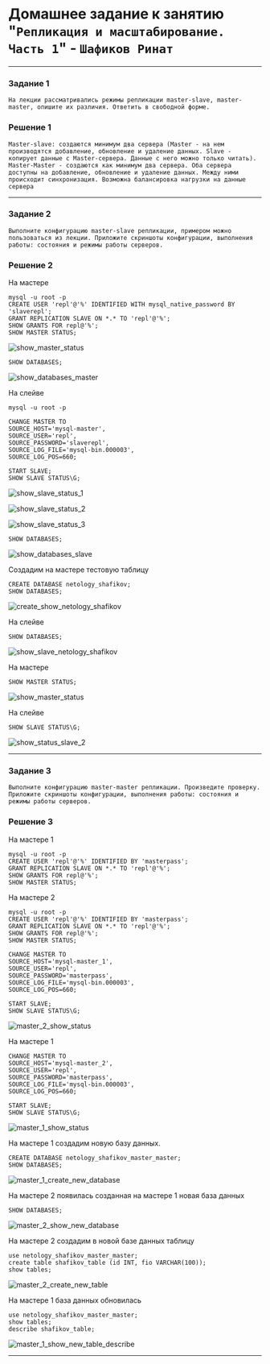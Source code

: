 # Домашнее задание к занятию "`Репликация и масштабирование. Часть 1`" - `Шафиков Ринат`

---

### Задание 1

`На лекции рассматривались режимы репликации master-slave, master-master, опишите их различия.
Ответить в свободной форме.`

### Решение 1

`Master-slave: создаются минимум два сервера (Master - на нем производятся добавление, обновление и удаление данных. Slave - копирует данные с Master-сервера. Данные с него можно только читать). Master-Master - создаются как минимум два сервера. Оба сервера доступны на добавление, обновление и удаление данных. Между ними происходит синхронизация. Возможна балансировка нагрузки на данные сервера`

---

### Задание 2

`Выполните конфигурацию master-slave репликации, примером можно пользоваться из лекции.
Приложите скриншоты конфигурации, выполнения работы: состояния и режимы работы серверов.`

### Решение 2

На мастере

```
mysql -u root -p
CREATE USER 'repl'@'%' IDENTIFIED WITH mysql_native_password BY 'slaverepl';
GRANT REPLICATION SLAVE ON *.* TO 'repl'@'%';
SHOW GRANTS FOR repl@'%';
SHOW MASTER STATUS;
```

![show_master_status](img/show_master_status.png)

```
SHOW DATABASES;
```
![show_databases_master](img/show_databases_master.png)

На слейве

```
mysql -u root -p
```
```
CHANGE MASTER TO
SOURCE_HOST='mysql-master',
SOURCE_USER='repl',
SOURCE_PASSWORD='slaverepl',
SOURCE_LOG_FILE='mysql-bin.000003',
SOURCE_LOG_POS=660;
```
```
START SLAVE;
SHOW SLAVE STATUS\G;
```
![show_slave_status_1](img/show_slave_status_1.png)

![show_slave_status_2](img/show_slave_status_2.png)

![show_slave_status_3](img/show_slave_status_3.png)

```
SHOW DATABASES;
```

![show_databases_slave](img/show_databases_slave.png)


Создадим на мастере тестовую таблицу

```
CREATE DATABASE netology_shafikov;
SHOW DATABASES;

```
![create_show_netology_shafikov](img/create_show_netology_shafikov.png)

На слейве

```
SHOW DATABASES;
```

![show_slave_netology_shafikov](img/show_slave_netology_shafikov.png)

На мастере

```
SHOW MASTER STATUS;
```

![show_master_status](img/show_master_status_2.png)


На слейве

```
SHOW SLAVE STATUS\G;
```

![show_status_slave_2](img/show_slave_status_4.png)

---

### Задание 3

`Выполните конфигурацию master-master репликации. Произведите проверку.
Приложите скриншоты конфигурации, выполнения работы: состояния и режимы работы серверов.`

### Решение 3

На мастере 1

```
mysql -u root -p
CREATE USER 'repl'@'%' IDENTIFIED BY 'masterpass';
GRANT REPLICATION SLAVE ON *.* TO 'repl'@'%';
SHOW GRANTS FOR repl@'%';
SHOW MASTER STATUS;
```

На мастере 2

```
mysql -u root -p
CREATE USER 'repl'@'%' IDENTIFIED BY 'masterpass';
GRANT REPLICATION SLAVE ON *.* TO 'repl'@'%';
SHOW GRANTS FOR repl@'%';
SHOW MASTER STATUS;
```

```
CHANGE MASTER TO
SOURCE_HOST='mysql-master_1',
SOURCE_USER='repl',
SOURCE_PASSWORD='masterpass',
SOURCE_LOG_FILE='mysql-bin.000003',
SOURCE_LOG_POS=660;
```

```
START SLAVE;
SHOW SLAVE STATUS\G;
```

![master_2_show_status](img/master_2_show_status.png)

На мастере 1

```
CHANGE MASTER TO
SOURCE_HOST='mysql-master_2',
SOURCE_USER='repl',
SOURCE_PASSWORD='masterpass',
SOURCE_LOG_FILE='mysql-bin.000003',
SOURCE_LOG_POS=660;
```
```
START SLAVE;
SHOW SLAVE STATUS\G;
```

![master_1_show_status](img/master_1_show_status.png)

На мастере 1 создадим новую базу данных.

```
CREATE DATABASE netology_shafikov_master_master;
SHOW DATABASES;
```

![master_1_create_new_database](img/master_1_create_new_database.png)

На мастере 2 появилась созданная на мастере 1 новая база данных

```
SHOW DATABASES;
```

![master_2_show_new_database](img/master_2_show_new_database.png)


На мастере 2 создадим в новой базе данных таблицу

```
use netology_shafikov_master_master;
create table shafikov_table (id INT, fio VARCHAR(100));
show tables;
```

![master_2_create_new_table](img/master_2_create_new_table.png)


На мастере 1 база данных обновилась

```
use netology_shafikov_master_master;
show tables;
describe shafikov_table;
```

![master_1_show_new_table_describe](img/master_1_show_new_table_describe.png)

---
